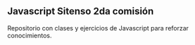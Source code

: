 ## Javascript Sitenso 2da comisión

Repositorio con clases y ejercicios de Javascript para reforzar conocimientos.
